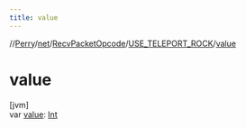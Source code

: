 ```yaml
---
title: value
---
```

//[Perry](../../../../index.html)/[net](../../index.html)/[RecvPacketOpcode](../index.html)/[USE_TELEPORT_ROCK](index.html)/[value](value.html)



# value



[jvm]\
var [value](value.html): [Int](https://kotlinlang.org/api/latest/jvm/stdlib/kotlin/-int/index.html)




